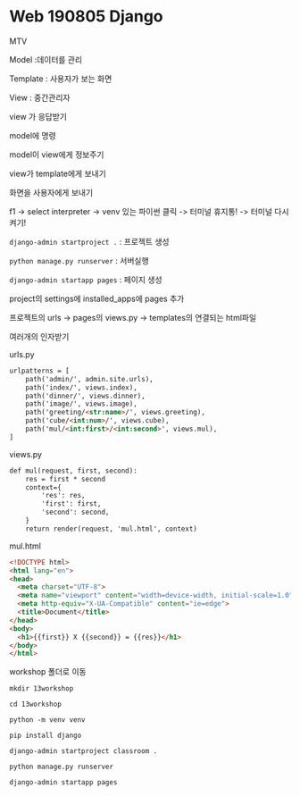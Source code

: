 # Web 190805 Django

MTV

Model :데이터를 관리

Template : 사용자가 보는 화면

View : 중간관리자



view 가 응답받기

model에 명령

model이 view에게 정보주기

view가 template에게 보내기

화면을 사용자에게 보내기



f1 -> select interpreter -> venv 있는 파이썬 클릭 -> 터미널 휴지통! -> 터미널 다시켜기!



`django-admin startproject .` : 프로젝트 생성

`python manage.py runserver` : 서버실행

`django-admin startapp pages` : 페이지 생성



project의 settings에 installed_apps에 pages 추가



프로젝트의 urls  ->  pages의 views.py -> templates의 연결되는 html파일


여러개의 인자받기

urls.py

```html
urlpatterns = [
    path('admin/', admin.site.urls),
    path('index/', views.index),
    path('dinner/', views.dinner),
    path('image/', views.image),
    path('greeting/<str:name>/', views.greeting),
    path('cube/<int:num>/', views.cube),
    path('mul/<int:first>/<int:second>', views.mul),
]
```

views.py

```html
def mul(request, first, second):
    res = first * second
    context={
        'res': res,
        'first': first,
        'second': second,
    }
    return render(request, 'mul.html', context)
```

mul.html

```html
<!DOCTYPE html>
<html lang="en">
<head>
  <meta charset="UTF-8">
  <meta name="viewport" content="width=device-width, initial-scale=1.0">
  <meta http-equiv="X-UA-Compatible" content="ie=edge">
  <title>Document</title>
</head>
<body>
  <h1>{{first}} X {{second}} = {{res}}</h1>
</body>
</html>
```



workshop 폴더로 이동

`mkdir 13workshop`

`cd 13workshop`

`python -m venv venv`

`pip install django`

`django-admin startproject classroom .` 

`python manage.py runserver`

`django-admin startapp pages`